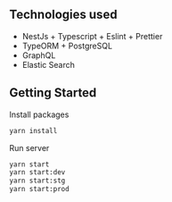 ## Technologies used

- NestJs + Typescript + Eslint + Prettier
- TypeORM + PostgreSQL
- GraphQL
- Elastic Search

## Getting Started

Install packages

```bash
yarn install
```

Run server

```bash
yarn start
yarn start:dev
yarn start:stg
yarn start:prod
```
